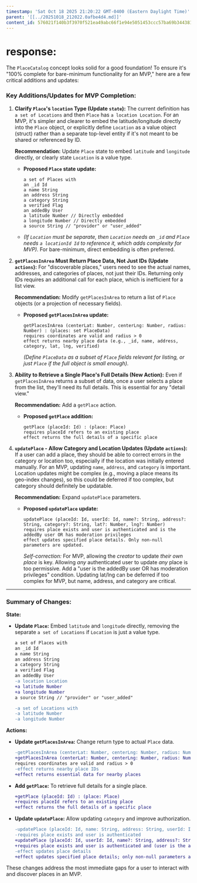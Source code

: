 ```yaml
---
timestamp: 'Sat Oct 18 2025 21:20:22 GMT-0400 (Eastern Daylight Time)'
parent: '[[../20251018_212022.0afbe4d4.md]]'
content_id: 576021f140b3f3970f521ea49abc66f1e94e5051453ccc57ba69b34438131472
---
```


# response:

The `PlaceCatalog` concept looks solid for a good foundation! To ensure it's "100% complete for bare-minimum functionality for an MVP," here are a few critical additions and updates:

### Key Additions/Updates for MVP Completion:

1. **Clarify `Place`'s `location` Type (Update `state`):**
   The current definition has `a set of Locations` and then `Place` has `a location Location`. For an MVP, it's simpler and clearer to embed the latitude/longitude directly into the `Place` object, or explicitly define `Location` as a value object (struct) rather than a separate top-level entity if it's not meant to be shared or referenced by ID.

   **Recommendation:** Update `Place` state to embed `latitude` and `longitude` directly, or clearly state `Location` is a value type.

   * **Proposed `Place` state update:**
     ```
     a set of Places with
     an _id Id
     a name String
     an address String
     a category String
     a verified Flag
     an addedBy User
     a latitude Number // Directly embedded
     a longitude Number // Directly embedded
     a source String // "provider" or "user_added"
     ```
   * *(If `Location` must be separate, then `Location` needs an `_id` and `Place` needs `a locationId Id` to reference it, which adds complexity for MVP).* For bare-minimum, direct embedding is often preferred.

2. **`getPlacesInArea` Must Return Place Data, Not Just IDs (Update `actions`):**
   For "discoverable places," users need to see the actual names, addresses, and categories of places, not just their IDs. Returning only IDs requires an additional call for each place, which is inefficient for a list view.

   **Recommendation:** Modify `getPlacesInArea` to return a list of `Place` objects (or a projection of necessary fields).

   * **Proposed `getPlacesInArea` update:**
     ```
     getPlacesInArea (centerLat: Number, centerLng: Number, radius: Number) : (places: set PlaceData)
     requires coordinates are valid and radius > 0
     effect returns nearby place data (e.g., _id, name, address, category, lat, lng, verified)
     ```
     *(Define `PlaceData` as a subset of `Place` fields relevant for listing, or just `Place` if the full object is small enough).*

3. **Ability to Retrieve a Single Place's Full Details (New Action):**
   Even if `getPlacesInArea` returns a subset of data, once a user selects a place from the list, they'll need its full details. This is essential for any "detail view."

   **Recommendation:** Add a `getPlace` action.

   * **Proposed `getPlace` addition:**
     ```
     getPlace (placeId: Id) : (place: Place)
     requires placeId refers to an existing place
     effect returns the full details of a specific place
     ```

4. **`updatePlace` - Allow Category and Location Updates (Update `actions`):**
   If a user can add a place, they should be able to correct errors in the category or location too, especially if the location was initially entered manually. For an MVP, updating `name`, `address`, and `category` is important. Location updates might be complex (e.g., moving a place means its geo-index changes), so this could be deferred if too complex, but category should definitely be updatable.

   **Recommendation:** Expand `updatePlace` parameters.

   * **Proposed `updatePlace` update:**
     ```
     updatePlace (placeId: Id, userId: Id, name?: String, address?: String, category?: String, lat?: Number, lng?: Number)
     requires place exists and user is authenticated and is the addedBy user OR has moderation privileges
     effect updates specified place details. Only non-null parameters are updated.
     ```
     *Self-correction:* For MVP, allowing the *creator* to update *their own place* is key. Allowing *any* authenticated user to update *any* place is too permissive. Add a "user is the addedBy user OR has moderation privileges" condition. Updating lat/lng can be deferred if too complex for MVP, but name, address, and category are critical.

***

### Summary of Changes:

**State:**

* **Update `Place`:** Embed `latitude` and `longitude` directly, removing the separate `a set of Locations` if `Location` is just a value type.

  ```diff
  a set of Places with
  an _id Id
  a name String
  an address String
  a category String
  a verified Flag
  an addedBy User
  -a location Location
  +a latitude Number
  +a longitude Number
  a source String // "provider" or "user_added"

  -a set of Locations with
  -a latitude Number
  -a longitude Number
  ```

**Actions:**

* **Update `getPlacesInArea`:** Change return type to actual `Place` data.

  ```diff
  -getPlacesInArea (centerLat: Number, centerLng: Number, radius: Number) : (places: set Id)
  +getPlacesInArea (centerLat: Number, centerLng: Number, radius: Number) : (places: set PlaceSummary) // Where PlaceSummary includes _id, name, address, category, lat, lng, verified
  requires coordinates are valid and radius > 0
  -effect returns nearby place IDs
  +effect returns essential data for nearby places
  ```
* **Add `getPlace`:** To retrieve full details for a single place.

  ```diff
  +getPlace (placeId: Id) : (place: Place)
  +requires placeId refers to an existing place
  +effect returns the full details of a specific place
  ```
* **Update `updatePlace`:** Allow updating `category` and improve authorization.

  ```diff
  -updatePlace (placeId: Id, name: String, address: String, userId: Id)
  -requires place exists and user is authenticated
  +updatePlace (placeId: Id, userId: Id, name?: String, address?: String, category?: String, lat?: Number, lng?: Number)
  +requires place exists and user is authenticated and (user is the addedBy user OR has moderation privileges)
  -effect updates place details
  +effect updates specified place details; only non-null parameters are updated.
  ```

These changes address the most immediate gaps for a user to interact with and discover places in an MVP.

